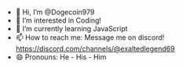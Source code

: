 - 👋 Hi, I’m @Dogecoin979
- 👀 I’m interested in Coding!
- 🌱 I’m currently learning JavaScript
- 📫 How to reach me: Message me on discord! https://discord.com/channels/@exaltedlegend69
- 😄 Pronouns: He - His - Him

<!---
Dogecoin979/Dogecoin979 is a ✨ special ✨ repository because its `README.md` (this file) appears on your GitHub profile.
You can click the Preview link to take a look at your changes.
--->
